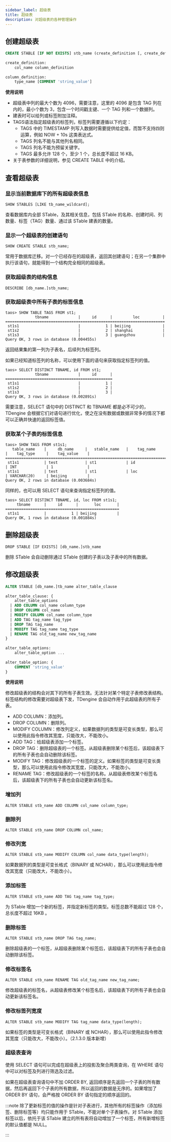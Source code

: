 ```yaml
---
sidebar_label: 超级表
title: 超级表
description: 对超级表的各种管理操作
---
```


## 创建超级表

```sql
CREATE STABLE [IF NOT EXISTS] stb_name (create_definition [, create_definitionn] ...) TAGS (create_definition [, create_definition] ...) [table_options]
 
create_definition:
    col_name column_definition
 
column_definition:
    type_name [COMMENT 'string_value']
```

**使用说明**
- 超级表中列的最大个数为 4096，需要注意，这里的 4096 是包含 TAG 列在内的，最小个数为 3，包含一个时间戳主键、一个 TAG 列和一个数据列。
- 建表时可以给列或标签附加注释。
- TAGS语法指定超级表的标签列，标签列需要遵循以下约定：
    - TAGS 中的 TIMESTAMP 列写入数据时需要提供给定值，而暂不支持四则运算，例如 NOW + 10s 这类表达式。
    - TAGS 列名不能与其他列名相同。
    - TAGS 列名不能为预留关键字。
    - TAGS 最多允许 128 个，至少 1 个，总长度不超过 16 KB。
- 关于表参数的详细说明，参见 CREATE TABLE 中的介绍。

## 查看超级表

### 显示当前数据库下的所有超级表信息

```
SHOW STABLES [LIKE tb_name_wildcard];
```

查看数据库内全部 STable，及其相关信息，包括 STable 的名称、创建时间、列数量、标签（TAG）数量、通过该 STable 建表的数量。

### 显示一个超级表的创建语句

```
SHOW CREATE STABLE stb_name;
```

常用于数据库迁移。对一个已经存在的超级表，返回其创建语句；在另一个集群中执行该语句，就能得到一个结构完全相同的超级表。

### 获取超级表的结构信息

```
DESCRIBE [db_name.]stb_name;
```

### 获取超级表中所有子表的标签信息

```
taos> SHOW TABLE TAGS FROM st1;
             tbname             |     id      |         loc          |
======================================================================
 st1s1                          |           1 | beijing              |
 st1s2                          |           2 | shanghai             |
 st1s3                          |           3 | guangzhou            |
Query OK, 3 rows in database (0.004455s)
```

返回结果集的第一列为子表名，后续列为标签列。

如果已经知道标签列的名称，可以使用下面的语句来获取指定标签列的值。

```
taos> SELECT DISTINCT TBNAME, id FROM st1;
             tbname             |     id      |
===============================================
 st1s1                          |           1 |
 st1s2                          |           2 |
 st1s3                          |           3 |
Query OK, 3 rows in database (0.002891s)
```

需要注意，SELECT 语句中的 DISTINCT 和 TBNAME 都是必不可少的，TDengine 会根据它们对语句进行优化，使之在没有数据或数据非常多的情况下都可以正确并快速的返回标签值。

### 获取某个子表的标签信息

```
taos> SHOW TAGS FROM st1s1;
   table_name    |     db_name     |   stable_name   |    tag_name     |    tag_type     |    tag_value    |
============================================================================================================
 st1s1           | test            | st1             | id              | INT             | 1               |
 st1s1           | test            | st1             | loc             | VARCHAR(20)     | beijing         |
Query OK, 2 rows in database (0.003684s)
```

同样的，也可以用 SELECT 语句来查询指定标签列的值。

```
taos> SELECT DISTINCT TBNAME, id, loc FROM st1s1;
     tbname      |     id      |       loc       |
==================================================
 st1s1           |           1 | beijing         |
Query OK, 1 rows in database (0.001884s)
```


## 删除超级表

```
DROP STABLE [IF EXISTS] [db_name.]stb_name
```

删除 STable 会自动删除通过 STable 创建的子表以及子表中的所有数据。

## 修改超级表

```sql
ALTER STABLE [db_name.]tb_name alter_table_clause
 
alter_table_clause: {
    alter_table_options
  | ADD COLUMN col_name column_type
  | DROP COLUMN col_name
  | MODIFY COLUMN col_name column_type
  | ADD TAG tag_name tag_type
  | DROP TAG tag_name
  | MODIFY TAG tag_name tag_type
  | RENAME TAG old_tag_name new_tag_name
}
 
alter_table_options:
    alter_table_option ...
 
alter_table_option: {
    COMMENT 'string_value'
}

```

**使用说明**

修改超级表的结构会对其下的所有子表生效。无法针对某个特定子表修改表结构。标签结构的修改需要对超级表下发，TDengine 会自动作用于此超级表的所有子表。

- ADD COLUMN：添加列。
- DROP COLUMN：删除列。
- MODIFY COLUMN：修改列定义，如果数据列的类型是可变长类型，那么可以使用此指令修改其宽度，只能改大，不能改小。
- ADD TAG：给超级表添加一个标签。
- DROP TAG：删除超级表的一个标签。从超级表删除某个标签后，该超级表下的所有子表也会自动删除该标签。
- MODIFY TAG：修改超级表的一个标签的定义。如果标签的类型是可变长类型，那么可以使用此指令修改其宽度，只能改大，不能改小。
- RENAME TAG：修改超级表的一个标签的名称。从超级表修改某个标签名后，该超级表下的所有子表也会自动更新该标签名。

### 增加列

```
ALTER STABLE stb_name ADD COLUMN col_name column_type;
```

### 删除列

```
ALTER STABLE stb_name DROP COLUMN col_name;
```

### 修改列宽

```
ALTER STABLE stb_name MODIFY COLUMN col_name data_type(length);
```

如果数据列的类型是可变长格式（BINARY 或 NCHAR），那么可以使用此指令修改其宽度（只能改大，不能改小）。

### 添加标签

```
ALTER STABLE stb_name ADD TAG tag_name tag_type;
```

为 STable 增加一个新的标签，并指定新标签的类型。标签总数不能超过 128 个，总长度不超过 16KB 。

### 删除标签

```
ALTER STABLE stb_name DROP TAG tag_name;
```

删除超级表的一个标签，从超级表删除某个标签后，该超级表下的所有子表也会自动删除该标签。

### 修改标签名

```
ALTER STABLE stb_name RENAME TAG old_tag_name new_tag_name;
```

修改超级表的标签名，从超级表修改某个标签名后，该超级表下的所有子表也会自动更新该标签名。

### 修改标签列宽度

```
ALTER STABLE stb_name MODIFY TAG tag_name data_type(length);
```

如果标签的类型是可变长格式（BINARY 或 NCHAR），那么可以使用此指令修改其宽度（只能改大，不能改小）。（2.1.3.0 版本新增）

### 超级表查询
使用 SELECT 语句可以完成在超级表上的投影及聚合两类查询，在 WHERE 语句中可以对标签及列进行筛选及过滤。

如果在超级表查询语句中不加 ORDER BY, 返回顺序是先返回一个子表的所有数据，然后再返回下个子表的所有数据，所以返回的数据是无序的。如果增加了 ORDER BY 语句，会严格按 ORDER BY 语句指定的顺序返回的。



:::note
除了更新标签的值的操作是针对子表进行，其他所有的标签操作（添加标签、删除标签等）均只能作用于 STable，不能对单个子表操作。对 STable 添加标签以后，依托于该 STable 建立的所有表将自动增加了一个标签，所有新增标签的默认值都是 NULL。

:::
